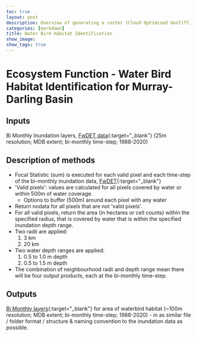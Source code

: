 ```yaml
---
toc: true
layout: post
description: Overview of generating a raster (Cloud Optimised GeoTiff, COG) spatial layer to identify potential Water Bird Habitat in the Murray-Darling Basin.
categories: [markdown]
title: Water Bird Habitat Identification
show_image: 
show_tags: true
---
```

# Ecosystem Function - Water Bird Habitat Identification for Murray-Darling Basin

## Inputs
Bi Monthly Inundation layers, [FwDET data](https://data.csiro.au/collection/csiro:50243){:target="\_blank"} (25m resolution; MDB extent; bi-monthly time-step; 1988-2020)

## Description of methods
- Focal Statistic (sum) is executed for each valid pixel and each time-step of the bi-monthly inundation data, [FwDET](https://data.csiro.au/collection/csiro:50243){:target="\_blank"}
- 'Valid pixels': values are calculated for all pixels covered by water or within 500m of water coverage.
    - Options to buffer (500m) around each pixel with any water
- Return nodata for all pixels that are not 'valid pixels'.
- For all valid pixels, return the area (in hectares or cell counts) within the specified radius, that is covered by water that is within the specified inundation depth range.
- Two radii are applied:
    1. 3 km
    1. 20 km
- Two water depth ranges are applied:
    1. 0.5 to 1.0 m depth
    1. 0.5 to 1.5 m depth
- The combination of neighbourhood radii and depth range mean there will be four output products, each at the bi-monthly time-step.
## Outputs
[Bi Monthly layers](https://data.csiro.au/collection/csiro:55490){:target="\_blank"} for area of waterbird habitat (~100m resolution; MDB extent; bi-monthly time-step; 1988-2020) - in as similar file / folder format / structure & naming convention to the inundation data as possible.

